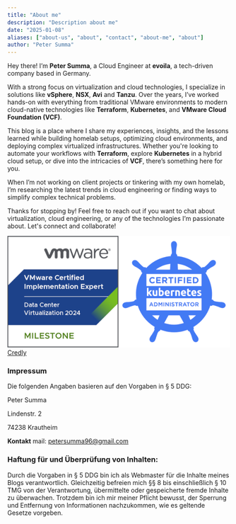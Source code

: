 ```yaml
---
title: "About me"
description: "Description about me"
date: "2025-01-08"
aliases: ["about-us", "about", "contact", "about-me", "about"]
author: "Peter Summa"
---
```

Hey there! I’m **Peter Summa**, a Cloud Engineer at **evoila**, a tech-driven company based in Germany. 

With a strong focus on virtualization and cloud technologies, I specialize in solutions like **vSphere**, **NSX**, **Avi** and **Tanzu**. Over the years, I’ve worked hands-on with everything from traditional VMware environments to modern cloud-native technologies like **Terraform**, **Kubernetes**, and **VMware Cloud Foundation (VCF)**.

This blog is a place where I share my experiences, insights, and the lessons learned while building homelab setups, optimizing cloud environments, and deploying complex virtualized infrastructures. Whether you're looking to automate your workflows with **Terraform**, explore **Kubernetes** in a hybrid cloud setup, or dive into the intricacies of **VCF**, there’s something here for you.

When I’m not working on client projects or tinkering with my own homelab, I’m researching the latest trends in cloud engineering or finding ways to simplify complex technical problems. 

Thanks for stopping by! Feel free to reach out if you want to chat about virtualization, cloud engineering, or any of the technologies I’m passionate about. Let's connect and collaborate!


![Certifications](mycerts.png)
[Credly](https://www.credly.com/users/peter-summa)

### Impressum
Die folgenden Angaben basieren auf den Vorgaben in § 5 DDG:

Peter Summa

Lindenstr. 2

74238 Krautheim

**Kontakt**
mail: [petersumma96@gmail.com](mailto:petersumma96@gmail.com)


### Haftung für und Überprüfung von Inhalten:
Durch die Vorgaben in § 5 DDG bin ich als Webmaster für die Inhalte meines Blogs verantwortlich. Gleichzeitig befreien mich §§ 8 bis einschließlich § 10 TMG von der Verantwortung, übermittelte oder gespeicherte fremde Inhalte zu überwachen. Trotzdem bin ich mir meiner Pflicht bewusst, der Sperrung und Entfernung von Informationen nachzukommen, wie es geltende Gesetze vorgeben.


